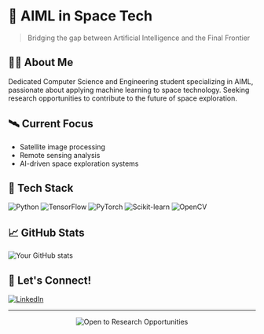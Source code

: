 # 🚀 AIML in Space Tech

> Bridging the gap between Artificial Intelligence and the Final Frontier

## 👨‍🚀 About Me

Dedicated Computer Science and Engineering student specializing in AIML, passionate about applying machine learning to space technology. Seeking research opportunities to contribute to the future of space exploration.

## 🛰️ Current Focus

- Satellite image processing
- Remote sensing analysis
- AI-driven space exploration systems

## 🔧 Tech Stack

![Python](https://img.shields.io/badge/-Python-3776AB?style=flat-square&logo=Python&logoColor=white)
![TensorFlow](https://img.shields.io/badge/-TensorFlow-FF6F00?style=flat-square&logo=TensorFlow&logoColor=white)
![PyTorch](https://img.shields.io/badge/-PyTorch-EE4C2C?style=flat-square&logo=PyTorch&logoColor=white)
![Scikit-learn](https://img.shields.io/badge/-Scikit_learn-F7931E?style=flat-square&logo=scikit-learn&logoColor=white)
![OpenCV](https://img.shields.io/badge/-OpenCV-5C3EE8?style=flat-square&logo=OpenCV&logoColor=white)

## 📈 GitHub Stats

![Your GitHub stats](https://github-readme-stats.vercel.app/api?username=Abeey04&show_icons=true&theme=radical)

## 🤝 Let's Connect!

[![LinkedIn](https://img.shields.io/badge/-LinkedIn-0077B5?style=flat-square&logo=LinkedIn&logoColor=white)](https://www.linkedin.com/in/arpeet-chandane/)


---

<p align="center">
  <img src="https://img.shields.io/badge/-Open%20to%20Research%20Opportunities-brightgreen?style=for-the-badge" alt="Open to Research Opportunities">
</p>
